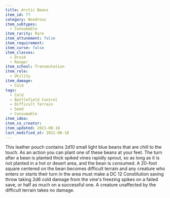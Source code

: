```yaml
---
title: Arctic Beans
item_id: 77
category: Wondrous
item_subtypes:
  - Consumable
item_rarity: Rare
item_attunement: false
item_requirement:
item_curse: false
item_classes:
  - Druid
  - Ranger
item_school: Transmutation
item_role:
  - Utility
item_damage:
  - Cold
tags:
  - Cold
  - Battlefield Control
  - Difficult Terrain
  - Seed
  - Consumable
item_idea:
item_co_creator:
item_updated: 2021-08-18
last_modified_at: 2021-08-18
---
```


This leather pouch contains 2d10 small light blue beans that are chill to the touch. As an action you can plant one of these beans at your feet. The turn after a bean is planted thick spiked vines rapidly sprout, so as long as it is not planted in a hot or desert area, and the bean is consumed. A 20-foot square centered on the bean becomes difficult terrain and any creature who enters or starts their turn in the area must make a DC 12 Constitution saving throw taking 2d6 cold damage from the vine's freezing spikes on a failed save, or half as much on a successful one. A creature unaffected by the difficult terrain takes no damage.
